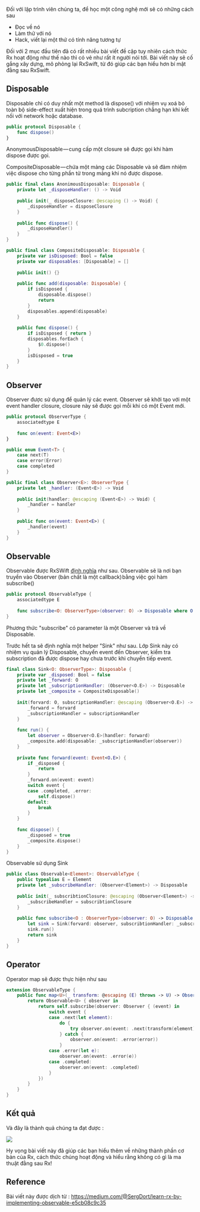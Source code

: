 Đối với lập trình viên chúng ta, để học một công nghệ mới sẽ có những cách sau 

- Đọc về nó
- Làm thử với nó
- Hack, viết lại một thứ có tính năng tương tự

Đối với 2 mục đầu tiên đã có rất nhiều bài viết đề cập tuy nhiên cách thức Rx hoạt động như thế nào thì có vẻ như rất ít người nói tới. Bài viết này sẽ cố gắng xây dựng, mô phỏng lại RxSwift, từ đó giúp các bạn hiểu hơn bí mật đằng sau RxSwift.

## Disposable

Disposable chỉ có duy nhất một method là dispose() với nhiệm vụ xoá bỏ toàn bộ side-effect xuất hiện trong quá trình subcription chẳng hạn khi kết nối với network hoặc database.

```swift
public protocol Disposable {
    func dispose()
}
```
AnonymousDisposable — cung cấp một closure sẽ được gọi khi hàm dispose được gọi.

CompositeDisposable — chứa một mảng các Disposable và sẽ đảm nhiệm việc dispose cho từng phần tử trong mảng khi nó được dispose.
```swift
public final class AnonimousDisposable: Disposable {
    private let _disposeHandler: () -> Void
    
    public init(_ disposeClosure: @escaping () -> Void) {
        _disposeHandler = disposeClosure
    }
    
    public func dispose() {
        _disposeHandler()
    }
}

public final class CompositeDisposable: Disposable {
    private var isDisposed: Bool = false
    private var disposables: [Disposable] = []
    
    public init() {}
    
    public func add(disposable: Disposable) {
        if isDisposed {
            disposable.dispose()
            return
        }
        disposables.append(disposable)
    }
    
    public func dispose() {
        if isDisposed { return }
        disposables.forEach {
            $0.dispose()
        }
        isDisposed = true
    }
}
```



## Observer
Observer được sử dụng để quản lý các event. Observer sẽ khởi tạo với một event handler closure, closure này sẽ được gọi mỗi khi có một Event mới.

```swift
public protocol ObserverType {
    associatedtype E
    
    func on(event: Event<E>)
}

public enum Event<T> {
    case next(T)
    case error(Error)
    case completed
}
```

```swift
public final class Observer<E>: ObserverType {
    private let _handler: (Event<E>) -> Void
    
    public init(handler: @escaping (Event<E>) -> Void) {
        _handler = handler
    }
    
    public func on(event: Event<E>) {
        _handler(event)
    }
}
```
## Observable
Observable được RxSWift [định nghĩa](https://github.com/ReactiveX/RxSwift/blob/master/RxSwift/ObservableType.swift) như sau. Observable sẽ là nơi bạn truyền vào Observer (bản chất là một callback) bằng việc gọi hàm subscribe()
```swift
public protocol ObservableType {
    associatedtype E
    
    func subscribe<O: ObserverType>(observer: O) -> Disposable where O.E == E
}
```

Phương thức "subscribe" có parameter là một Observer và trả về Disposable.

Trước hết ta sẽ định nghĩa một helper "Sink" như sau. Lớp Sink này có nhiệm vụ quản lý Disposable, chuyển event đến Observer, kiểm tra subscription đã được dispose hay chưa trước khi chuyển tiếp event.
```swift
final class Sink<O: ObserverType>: Disposable {
    private var _disposed: Bool = false
    private let _forward: O
    private let _subscriptionHandler: (Observer<O.E>) -> Disposable
    private let _composite = CompositeDisposable()
    
    init(forvard: O, subscriptionHandler: @escaping (Observer<O.E>) -> Disposable) {
        _forward = forvard
        _subscriptionHandler = subscriptionHandler
    }
    
    func run() {
        let observer = Observer<O.E>(handler: forward)
        _composite.add(disposable: _subscriptionHandler(observer))
    }
    
    private func forward(event: Event<O.E>) {
        if _disposed {
            return
        }
        _forward.on(event: event)
        switch event {
        case .completed, .error:
            self.dispose()
        default:
            break
        }
    }
    
    func dispose() {
        _disposed = true
        _composite.dispose()
    }
}
```
Observable sử dụng Sink 
```swift
public class Observable<Element>: ObservableType {
    public typealias E = Element
    private let _subscribeHandler: (Observer<Element>) -> Disposable
    
    public init(_ subscribtionClosure: @escaping (Observer<Element>) -> Disposable) {
        _subscribeHandler = subscribtionClosure
    }
    
    public func subscribe<O : ObserverType>(observer: O) -> Disposable where O.E == E {
        let sink = Sink(forvard: observer, subscribtionHandler: _subscribeHandler)
        sink.run()
        return sink
    }
}
```
## Operator
Operator map sẽ được thực hiện như sau 

```swift
extension ObservableType {    
    public func map<U>(_ transform: @escaping (E) throws -> U) -> Observable<U> {
        return Observable<U> { observer in
            return self.subscribe(observer: Observer { (event) in
                switch event {
                case .next(let element):
                    do {
                        try observer.on(event: .next(transform(element)))
                    } catch {
                        observer.on(event: .error(error))
                    }
                case .error(let e):
                    observer.on(event: .error(e))
                case .completed:
                    observer.on(event: .completed)
                }
            })
        }
    }
}
```
## Kết quả
Và đây là thành quả chúng ta đạt được :

![](https://images.viblo.asia/71ec560c-a0e4-4325-985f-23a074432b02.png)

Hy vọng bài viết này đã giúp các bạn hiểu thêm về những thành phần cơ bản của Rx, cách thức chúng hoạt động và hiểu rằng không có gì là ma thuật đằng sau Rx!

## Reference
Bài viết này được dịch từ : https://medium.com/@SergDort/learn-rx-by-implementing-observable-e5cb08c9c35